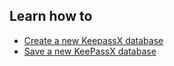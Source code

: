 ## Learn how to

- [Create a new KeepassX database](topics/tool-4-keepassx/1-create-database/3-1-howto.md)
- [Save a new KeePassX database](topics/tool-4-keepassx/1-create-database/3-2-howto.md)

